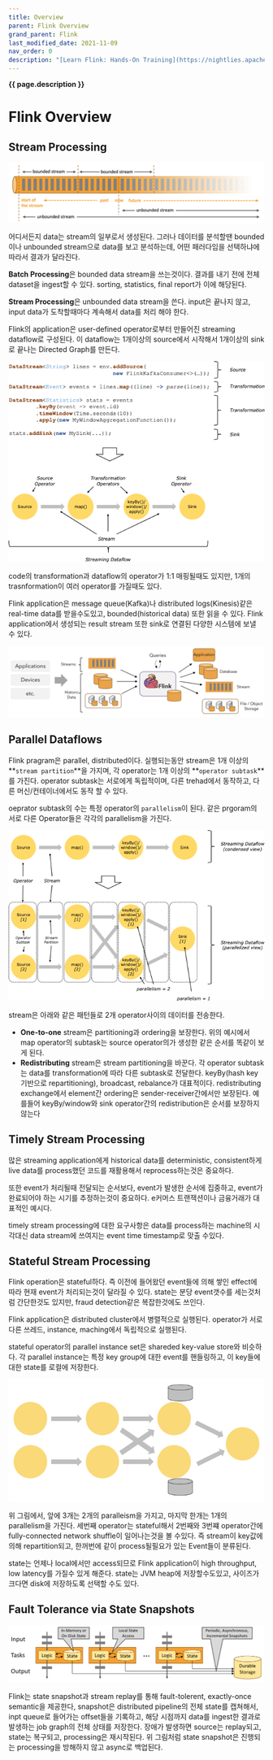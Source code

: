 ```yaml
---
title: Overview
parent: Flink Overview
grand_parent: Flink
last_modified_date: 2021-11-09
nav_order: 0
description: "[Learn Flink: Hands-On Training](https://nightlies.apache.org/flink/flink-docs-release-1.14/docs/learn-flink/overview/) 를 번역한 글 입니다."
---
```

**{{ page.description }}**

# Flink Overview

## Stream Processing

![stream processing](overview/Untitled.png)

어디서든지 data는 stream의 일부로서 생성된다. 그러나 데이터를 분석할땐 bounded이나 unbounded stream으로 data를 보고 분석하는데, 어떤 패러다임을 선택하냐에 따라서 결과가 달라진다.

**Batch Processing**은 bounded data stream을 쓰는것이다. 결과를 내기 전에 전체 dataset을 ingest할 수 있다. sorting, statistics, final report가 이에 해당된다.

**Stream Processing**은 unbounded data stream을 쓴다. input은 끝나지 않고, input data가 도착할때마다 계속해서 data를 처리 해야 한다.

Flink의 application은 user-defined operator로부터 만들어진 streaming dataflow로 구성된다. 이 dataflow는 1개이상의 source에서 시작해서 1개이상의 sink로 끝나는 Directed Graph를 만든다.

![code to dataflow](overview/Untitled1.png)

code의 transformation과 dataflow의 operator가 1:1 매핑될때도 있지만, 1개의 trasnformation이 여러 operator를 가질때도 있다.

Flink application은 message queue(Kafka)나 distributed logs(Kinesis)같은 real-time data를 받을수도있고, bounded(historical data) 또한 읽을 수 있다. Flink application에서 생성되는 result stream 또한 sink로 연결된 다양한 시스템에 보낼 수 있다.

![overview](overview/Untitled2.png)

## Parallel Dataflows

Flink pragram은 parallel, distributed이다. 실행되는동안 stream은 1개 이상의 **`stream partition`**을 가지며, 각 operator는 1개 이상의 **`operator subtask`**를 가진다. operator subtask는 서로에게 독립적이며, 다른 trehad에서 동작하고, 다른 머신/컨테이너에서도 동작 할 수 있다.

oeprator subtask의 수는 특정 operator의 `parallelism`이 된다. 같은 prgoram의 서로 다른 Operator들은 각각의 parallelism을 가진다.

![dataflow](overview/Untitled3.png)

stream은 아래와 같은 패턴들로 2개 operator사이의 데이터를 전송한다.

- **One-to-one** stream은 partitioning과 ordering을 보장한다. 위의 예시에서 map operator의 subtask는 source operator의가 생성한 같은 순서를 똑같이 보게 된다.
- **Redistributing** stream은 stream partitioning을 바꾼다. 각 operator subtask는 data를 transformation에 따라 다른 subtask로 전달한다. keyBy(hash key기반으로 repartitioning), broadcast, rebalance가 대표적이다. redistributing exchange에서 element간 ordering은 sender-receiver간에서만 보장된다. 예를들어 keyBy/window와 sink operator간의 redistribution은 순서를 보장하지 않는다

## Timely Stream Processing

많은 streaming application에게 historical data를 deterministic, consistent하게 live data를 process했던 코드를 재활용해서 reprocess하는것은 중요하다.

또한 event가 처리될때 전달되는 순서보다, event가 발생한 순서에 집중하고, event가 완료되어야 하는 시기를 추정하는것이 중요하다. e커머스 트랜잭션이나 금융거래가 대표적인 예시다.

timely stream processing에 대한 요구사항은 data를 process하는 machine의 시각대신 data stream에 쓰여지는 event time timestamp로 맞출 수있다.

## Stateful Stream Processing

Flink operation은 stateful하다. 즉 이전에 들어왔던 event들에 의해 쌓인 effect에 따라 현재 event가 처리되는것이 달라질 수 있다. state는 분당 event갯수를 세는것처럼 간단한것도 있지만, fraud detection같은 복잡한것에도 쓰인다.

Flink application은 distributed cluster에서 병렬적으로 실행된다. operator가 서로다른 쓰레드, instance, maching에서 독립적으로 실행된다.

stateful operator의 parallel instance set은 shareded key-value store와 비슷하다. 각 parallel instance는 특정 key group에 대한 event를 핸들링하고, 이 key들에 대한 state를 로컬에 저장한다.

![task local store](overview/Untitled4.png)

위 그림에서, 앞에 3개는 2개의 paralleism을 가지고, 마지막 한개는 1개의 parallelism을 가진다. 세번째 operator는 stateful해서 2번째와 3번쨰 operator간에 fully-connected network shuffle이 일어나는것을 볼 수있다. 즉 stream이 key값에 의해 repartition되고, 한꺼번에 같이 process될필요가 있는 Event들이 분류된다.

state는 언제나 local에서만 access되므로 Flink application이 high throughput, low latency를 가질수 있게 해준다. state는 JVM heap에 저장할수도있고, 사이즈가 크다면 disk에 저장하도록 선택할 수도 있다.

## Fault Tolerance via State Snapshots

![fault tolerance](overview/Untitled5.png)

Flink는 state snapshot과 stream replay를 통해 fault-tolerent, exactly-once semantic을 제공한다, snapshot은 distributed pipeline의 전체 state를 캡쳐해서, inpt queue로 들어가는 offset들을 기록하고, 해당 시점까지 data를 ingest한 결과로 발생하는 job graph의 전체 상태를 저장한다. 장애가 발생하면 source는 replay되고, state는 복구되고, processing은 재시작된다. 위 그림처럼 state snapshot은 진행되는 processing을 방해하지 않고 async로 백업된다.